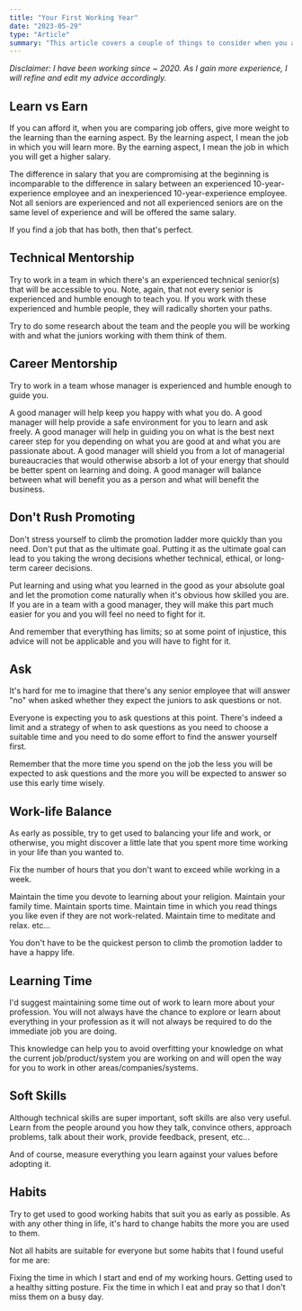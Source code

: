 ```yaml
---
title: "Your First Working Year"
date: "2023-05-29"
type: "Article"
summary: "This article covers a couple of things to consider when you are ready to work after graduating"
---
```


*Disclaimer: I have been working since ~ 2020. As I gain more experience, I will refine and edit my advice accordingly.*

## Learn vs Earn
If you can afford it, when you are comparing job offers, give more weight to the learning than the earning aspect. By the learning aspect, I mean the job in which you will learn more. By the earning aspect, I mean the job in which you will get a higher salary.

The difference in salary that you are compromising at the beginning is incomparable to the difference in salary between an experienced 10-year-experience employee and an inexperienced 10-year-experience employee. Not all seniors are experienced and not all experienced seniors are on the same level of experience and will be offered the same salary.

If you find a job that has both, then that's perfect.

## Technical Mentorship
Try to work in a team in which there's an experienced technical senior(s) that will be accessible to you. Note, again, that not every senior is experienced and humble enough to teach you. If you work with these experienced and humble people, they will radically shorten your paths.

Try to do some research about the team and the people you will be working with and what the juniors working with them think of them.

## Career Mentorship
Try to work in a team whose manager is experienced and humble enough to guide you.

A good manager will help keep you happy with what you do.
A good manager will help provide a safe environment for you to learn and ask freely.
A good manager will help in guiding you on what is the best next career step for you depending on what you are good at and what you are passionate about.
A good manager will shield you from a lot of managerial bureaucracies that would otherwise absorb a lot of your energy that should be better spent on learning and doing.
A good manager will balance between what will benefit you as a person and what will benefit the business.

## Don't Rush Promoting
Don't stress yourself to climb the promotion ladder more quickly than you need. Don't put that as the ultimate goal. Putting it as the ultimate goal can lead to you taking the wrong decisions whether technical, ethical, or long-term career decisions.

Put learning and using what you learned in the good as your absolute goal and let the promotion come naturally when it's obvious how skilled you are. If you are in a team with a good manager, they will make this part much easier for you and you will feel no need to fight for it.

And remember that everything has limits; so at some point of injustice, this advice will not be applicable and you will have to fight for it.

## Ask
It's hard for me to imagine that there's any senior employee that will answer "no" when asked whether they expect the juniors to ask questions or not.

Everyone is expecting you to ask questions at this point. There's indeed a limit and a strategy of when to ask questions as you need to choose a suitable time and you need to do some effort to find the answer yourself first.

Remember that the more time you spend on the job the less you will be expected to ask questions and the more you will be expected to answer so use this early time wisely.

## Work-life Balance
As early as possible, try to get used to balancing your life and work, or otherwise, you might discover a little late that you spent more time working in your life than you wanted to.

Fix the number of hours that you don't want to exceed while working in a week. 

Maintain the time you devote to learning about your religion.
Maintain your family time.
Maintain sports time.
Maintain time in which you read things you like even if they are not work-related.
Maintain time to meditate and relax.
etc...

You don't have to be the quickest person to climb the promotion ladder to have a happy life. 

## Learning Time
I'd suggest maintaining some time out of work to learn more about your profession. You will not always have the chance to explore or learn about everything in your profession as it will not always be required to do the immediate job you are doing.

This knowledge can help you to avoid overfitting your knowledge on what the current job/product/system you are working on and will open the way for you to work in other areas/companies/systems.

## Soft Skills
Although technical skills are super important, soft skills are also very useful. Learn from the people around you how they talk, convince others, approach problems, talk about their work, provide feedback, present, etc...

And of course, measure everything you learn against your values before adopting it.

## Habits
Try to get used to good working habits that suit you as early as possible. As with any other thing in life, it's hard to change habits the more you are used to them. 

Not all habits are suitable for everyone but some habits that I found useful for me are:

Fixing the time in which I start and end of my working hours.
Getting used to a healthy sitting posture.
Fix the time in which I eat and pray so that I don't miss them on a busy day. 